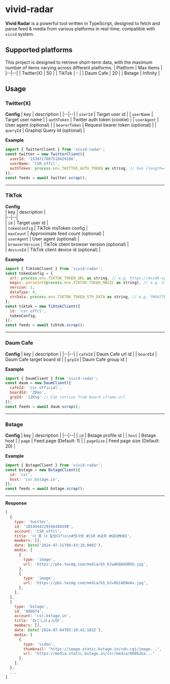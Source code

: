 
# vivid-radar
**Vivid Radar** is a powerful tool written in TypeScript, designed to fetch and parse feed & media from various platforms in real-time, compatible with ```vivid``` system.

## Supported platforms
This project is designed to retrieve short-term data, with the maximum number of items varying across different platforms.
| Platform | Max Items |
|--|--|
| Twitter(X) | 50 |
| TikTok | - |
| Daum Cafe | 20 |
| Bstage | Infinity |

## Usage

### Twitter(X)

**Config**
| key | description |
|--|--|
| ```userId``` | Target user id |
| ```userName``` | Target user name |
| ```authToken``` | Twitter auth token (cookie) |
| ```userAgent``` | User agent (optional) |
| ```bearerToken``` | Request bearer token (optional) |
| ```queryId``` | Graphql Query Id (optional) |

**Example**
```javascript
import { TwitterClient } from 'vivid-radar';
const twitter = new TwitterClient({  
  userId: '1534717807518429186',  
  userName: 'CSR_offcl',  
  authToken: process.env.TWITTER_AUTH_TOKEN as string, // hex (length=40)
});
const feeds = await twitter.scrap();
```

---

### TikTok

**Config**  
| key | description |  
|--|--|  
| ```id``` | Target user id |  
| ```tokenConfig``` | TikTok msToken config |  
| ```maxCount``` | Approximate feed count (optional) |  
| ```userAgent``` | User agent (optional) |  
| ```browserVersion``` | TikTok client browser version (optional) |  
| ```deviceId``` | TikTok client device id (optional) |

**Example**
```javascript  
import { TiktokClient } from 'vivid-radar';
const tokenConfig = {
  url: process.env.TIKTOK_TOKEN_URL as string, // e.g. https://mssdk-sg.tiktok.com/...
  magic: parseInt(process.env.TIKTOK_TOKEN_MAGIC as string), // e.g. 512965148
  version: 1,
  dataType: 8,
  strData: process.env.TIKTOK_TOKEN_STR_DATA as string, // e.g. fWOdJTER3/jwmZqSBs...
};
const tiktok = new TiktokClient({
  id: 'csr.offcl',
  tokenConfig,
});
const feeds = await tiktok.scrap();
```  

---

### Daum Cafe

**Config**
| key | description |
|--|--|
| ```cafeId``` | Daum Cafe url id |
| ```boardId``` | Daum Cafe target board id |
| ```grpId``` | Daum Cafe group id |

**Example**
```javascript
import { DaumClient } from 'vivid-radar';
const daum = new DaumClient({
  cafeId: 'csr.official',
  boardId: 'ZDmo',
  grpId: '1ZKSg' // Can retrive from board iframe url
});
const feeds = await daum.scrap();
```

---

### Bstage

**Config**
| key | description |
|--|--|
| ```id``` | Bstage profile id |
| ```host``` | Bstage host |
| ```page``` | Feed page (Default: 1) |
| ```pageSize``` | Feed page size (Default: 20) |

**Example**
```javascript
import { BstageClient } from 'vivid-radar';
const bstage = new BstageClient({
  id: 'csr',
  host: 'csr.bstage.in',
});
const feeds = await bstage.scrap();
```

---

**Response**
```javascript
[
  {
    type: 'twitter',
    id: '1814944229346484598',
    account: 'CSR_offcl',
    title: '너 좀 나 닮았다?\n\n#첫사랑 #CSR #금희 #GEUMHEE',
    members: [],
    date: Date('2024-07-21T08:43:18.000Z'),
    media: [
      {
        type: 'image',
        url: 'https://pbs.twimg.com/media/GS_6JwAbQAAQBOG.jpg',
      },
      {
        type: 'image',
        url: 'https://pbs.twimg.com/media/GS_6Jv8bIAEWoAv.jpg',
      },
    ],
  },
  {
    type: 'bstage',
    id: '880074',
    account: 'csr.bstage.in',
    title: 'ねこしひょん😽',
    members: [],
    date: Date('2024-07-04T05:10:42.183Z'),
    media: [
      {
        type: 'video',
        thumbnail: 'https://image.static.bstage.in/cdn-cgi/image...',
        url: "https://media.static.bstage.in/csr/media/66862ea..."
      },
    ],
  },
  ...
]
```